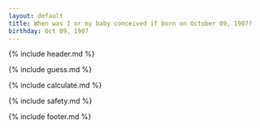 ```yaml
---
layout: default
title: When was I or my baby conceived if born on October 09, 1907?
birthday: Oct 09, 1907
---
```


{% include header.md %}

{% include guess.md %}

{% include calculate.md %}

{% include safety.md %}

{% include footer.md %}



